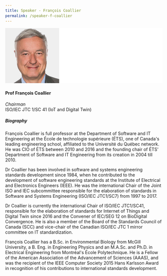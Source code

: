 ```yaml
---
title: Speaker - François Coallier
permalink: /speaker-f-coallier
---
```

![François Coallier](/images/speakers/Coallier-Francois.jpg)

#### **Prof François Coallier**

*Chairman*  
ISO/IEC JTC 1/SC 41 (IoT and Digital Twin)

##### **Biography**

François Coallier is full professor at the Department of Software and IT Engineering at the École de technologie supérieure (ÉTS), one of Canada's leading engineering school, affiliated to the Université du Québec network. He was CIO of ÉTS between 2010 and 2016 and the founding chair of ÉTS' Department of Software and IT Engineering from its creation in 2004 till 2010.

Dr Coallier has been involved in software and systems engineering standards development since 1984, when he contributed to the development of software engineering standards at the Institute of Electrical and Electronics Engineers (IEEE). He was the international Chair of the Joint ISO and IEC subcommittee responsible for the elaboration of standards in Software and Systems Engineering (ISO/IEC JTC1/SC7) from 1997 to 2017.

Dr Coallier is currently the international Chair of ISO/IEC JTC1/SC41, responsible for the elaboration of standards for Internet of Things and Digital Twin since 2016 and the Convener of IEC/SEG 12 on BioDigital Convergence. He is also a member of the Board of the Standards Council of Canada (SCC) and vice-chair of the Canadian ISO/IEC JTC 1 mirror committee on IT standardization.

François Coallier has a B.Sc. in Environmental Biology from McGill University, a B. Eng. in Engineering Physics and an M.A.Sc. and Ph.D. in Electrical Engineering from Montréal's École Polytechnique. He is a Fellow of the American Association of the Advancement of Sciences (AAAS), and was the recipient of the IEEE Computer Society 2015 Hans Karlsson Award in recognition of his contributions to international standards development.
